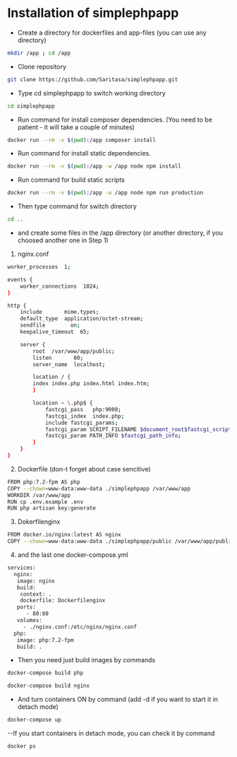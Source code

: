 # Installation of simplephpapp
- Create a directory for dockerfiles and app-files (you can use any directory)
```bash
mkdir /app ; cd /app
```
- Clone repository
```bash
git clone https://github.com/Saritasa/simplephpapp.git
```
- Type cd simplephpapp to switch working directory
```bash
cd simplephpapp
```
- Run command for install composer dependencies. (You need to be patient - it will take a couple of minutes)
```bash
docker run --rm -v $(pwd):/app composer install
```
- Run command for install static dependencies.
```bash
docker run --rm -v $(pwd):/app -w /app node npm install
```
- Run command for build static scripts
```bash
docker run --rm -v $(pwd):/app -w /app node npm run production
```
- Then type command for switch directory
```bash
cd ..
```
- and create some files in the /app directory (or another directory, if you choosed another one in Step 1)
1) nginx.conf 
```bash
worker_processes  1;

events {
    worker_connections  1024;
}

http {
    include       mime.types;
    default_type  application/octet-stream;
    sendfile        on;
    keepalive_timeout  65;

    server {
        root  /var/www/app/public;
        listen       80;
        server_name  localhost;

        location / {
        index index.php index.html index.htm;
        }

        location ~ \.php$ {
            fastcgi_pass   php:9000;
            fastcgi_index  index.php;
            include fastcgi_params;
            fastcgi_param SCRIPT_FILENAME $document_root$fastcgi_script_name;
            fastcgi_param PATH_INFO $fastcgi_path_info;
        }
    }
}

```
2) Dockerfile (don-t forget about case sencitive)
```bash
FROM php:7.2-fpm AS php
COPY --chown=www-data:www-data ./simplephpapp /var/www/app
WORKDIR /var/www/app
RUN cp .env.example .env
RUN php artisan key:generate
```
3) Dokerfilenginx
```bash
FROM docker.io/nginx:latest AS nginx
COPY --chown=www-data:www-data ./simplephpapp/public /var/www/app/public
```
4) and the last one docker-compose.yml
```bash
services:
  nginx:
   image: nginx
   build:
    context: .
    dockerfile: Dockerfilenginx
   ports:
      - 80:80
   volumes:
     - ./nginx.conf:/etc/nginx/nginx.conf
  php:
   image: php:7.2-fpm
   build: .
```
- Then you need just build images by commands
```bash
docker-compose build php
```
```bash
docker-compose build nginx
```
- And turn containers ON by command (add -d if you want to start it in detach mode)
```bash
docker-compose up
```
--If you start containers in detach mode, you can check it by command
```bash
docker ps
```
